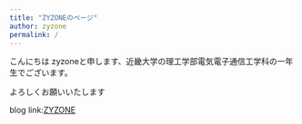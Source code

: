 ```yaml
---
title: "ZYZONEのページ"
author: zyzone
permalink: /
---
```


こんにちは
zyzoneと申します、近畿大学の理工学部電気電子通信工学科の一年生でございます。

よろしくお願いいたします

blog link:[ZYZONE](zyzone.top)

